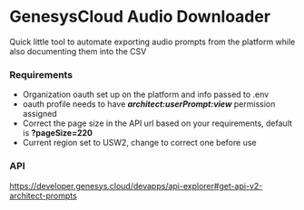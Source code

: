 # GenesysCloud Audio Downloader
Quick little tool to automate exporting audio prompts from the platform while also documenting them into the CSV

### Requirements
* Organization oauth set up on the platform and info passed to .env<br>
* oauth profile needs to have ***architect:userPrompt:view*** permission assigned
* Correct the page size in the API url based on your requirements, default is **?pageSize=220**
* Current region set to USW2, change to correct one before use

### API
https://developer.genesys.cloud/devapps/api-explorer#get-api-v2-architect-prompts
